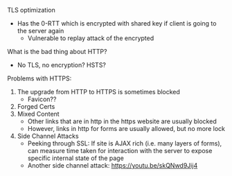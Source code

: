 TLS optimization
- Has the 0-RTT which is encrypted with shared key if client is going to the server again
	- Vulnerable to replay attack of the encrypted 

What is the bad thing about HTTP?
- No TLS, no encryption?
HSTS?

Problems with HTTPS:
1. The upgrade from HTTP to HTTPS is sometimes blocked
	- Favicon??
2. Forged Certs
3. Mixed Content
	- Other links that are in http in the https website are usually blocked
	- However, links in http for forms are usually allowed, but no more lock
4. Side Channel Attacks
	- Peeking through SSL: If site is AJAX rich (i.e. many layers of forms), can measure time taken for interaction with the server to expose specific internal state of the page
	- Another side channel attack: https://youtu.be/skQNwd9Jij4